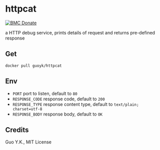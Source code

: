# httpcat

[![BMC Donate](https://img.shields.io/badge/BMC-Donate-orange)](https://www.buymeacoffee.com/vFa5wfRq6)

a HTTP debug service, prints details of request and returns pre-defined response

## Get

`docker pull guoyk/httpcat`

## Env

* `PORT` port to listen, default to `80`
* `RESPONSE_CODE` response code, default to `200`
* `RESPONSE_TYPE` response content type, default to `text/plain; charset=utf-8`
* `RESPONSE_BODY` response body, default to `OK`

## Credits

Guo Y.K., MIT License
